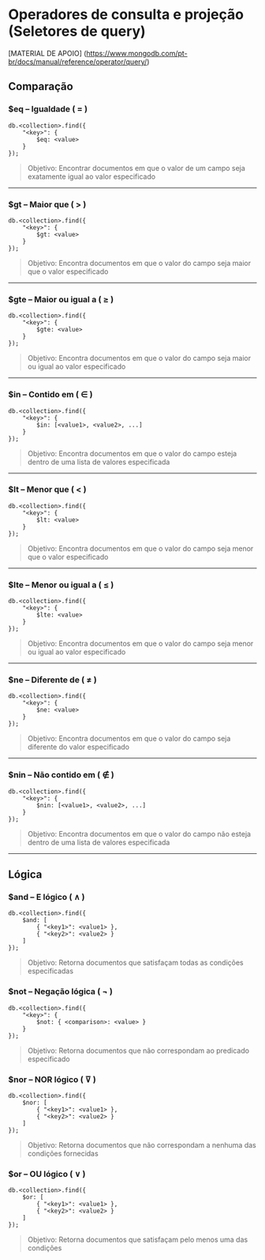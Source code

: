 # Operadores de consulta e projeção (Seletores de query)

[MATERIAL DE APOIO] (https://www.mongodb.com/pt-br/docs/manual/reference/operator/query/)


## Comparação


### $eq – Igualdade ( = )
<pre><code>db.&lt;collection&gt;.find({
    "&lt;key&gt;": {
        $eq: &lt;value&gt;
    }
});</code></pre>

>Objetivo: Encontrar documentos em que o valor de um campo seja exatamente igual ao valor especificado

---

### $gt – Maior que ( > )
<pre><code>db.&lt;collection&gt;.find({
    "&lt;key&gt;": {
        $gt: &lt;value&gt;
    }
});</code></pre>

>Objetivo: Encontra documentos em que o valor do campo seja maior que o valor especificado

---

### $gte – Maior ou igual a ( ≥ )
<pre><code>db.&lt;collection&gt;.find({
    "&lt;key&gt;": {
        $gte: &lt;value&gt;
    }
});</code></pre>

>Objetivo: Encontra documentos em que o valor do campo seja maior ou igual ao valor especificado

---

### $in – Contido em ( ∈ )
<pre><code>db.&lt;collection&gt;.find({
    "&lt;key&gt;": {
        $in: [&lt;value1&gt;, &lt;value2&gt;, ...]
    }
});</code></pre>

>Objetivo: Encontra documentos em que o valor do campo esteja dentro de uma lista de valores especificada

---

### $lt – Menor que ( < )
<pre><code>db.&lt;collection&gt;.find({
    "&lt;key&gt;": {
        $lt: &lt;value&gt;
    }
});</code></pre>

>Objetivo: Encontra documentos em que o valor do campo seja menor que o valor especificado

---

### $lte – Menor ou igual a ( ≤ )
<pre><code>db.&lt;collection&gt;.find({
    "&lt;key&gt;": {
        $lte: &lt;value&gt;
    }
});</code></pre>

>Objetivo: Encontra documentos em que o valor do campo seja menor ou igual ao valor especificado

---

### $ne – Diferente de ( ≠ )
<pre><code>db.&lt;collection&gt;.find({
    "&lt;key&gt;": {
        $ne: &lt;value&gt;
    }
});</code></pre>

>Objetivo: Encontra documentos em que o valor do campo seja diferente do valor especificado

---

### $nin – Não contido em ( ∉ )
<pre><code>db.&lt;collection&gt;.find({
    "&lt;key&gt;": {
        $nin: [&lt;value1&gt;, &lt;value2&gt;, ...]
    }
});</code></pre>

>Objetivo: Encontra documentos em que o valor do campo não esteja dentro de uma lista de valores especificada

---

## Lógica

### $and – E lógico ( ∧ )
<pre><code>db.&lt;collection&gt;.find({
    $and: [
        { "&lt;key1&gt;": &lt;value1&gt; },
        { "&lt;key2&gt;": &lt;value2&gt; }
    ]
});
</code></pre>

> Objetivo: Retorna documentos que satisfaçam todas as condições especificadas

### $not – Negação lógica ( ¬ )
<pre><code>db.&lt;collection&gt;.find({
    "&lt;key&gt;": {
        $not: { &lt;comparison&gt;: &lt;value&gt; }
    }
});
</code></pre>
> Objetivo: Retorna documentos que não correspondam ao predicado especificado

### $nor – NOR lógico ( ⊽ )
<pre><code>db.&lt;collection&gt;.find({
    $nor: [
        { "&lt;key1&gt;": &lt;value1&gt; },
        { "&lt;key2&gt;": &lt;value2&gt; }
    ]
});
</code></pre>
> Objetivo: Retorna documentos que não correspondam a nenhuma das condições fornecidas

### $or – OU lógico ( ∨ )
<pre><code>db.&lt;collection&gt;.find({
    $or: [
        { "&lt;key1&gt;": &lt;value1&gt; },
        { "&lt;key2&gt;": &lt;value2&gt; }
    ]
});
</code></pre>
> Objetivo: Retorna documentos que satisfaçam pelo menos uma das condições

